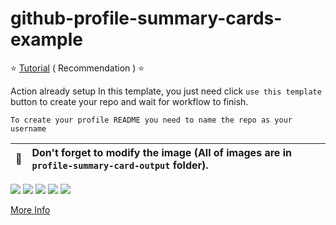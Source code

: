 # github-profile-summary-cards-example

:star: [Tutorial](https://github.com/vn7n24fzkq/github-profile-summary-cards/wiki/Toturial) ( Recommendation ) :star:

Action already setup In this template, you just need click `use this template` button to create your repo and wait for workflow to finish.

```To create your profile README you need to name the repo as your username```

| :bell: | Don't forget to modify the image (All of images are in `profile-summary-card-output` folder). |
| :-------: | :-------------------------------------------------------------------------------------------------------- |

[![](https://raw.githubusercontent.com/miguellperezzv/github-profile-summary-cards-example/master/profile-summary-card-output/vue/0-profile-details.svg)](https://github.com/miguellperezzv/github-profile-summary-cards)
[![](https://raw.githubusercontent.com/miguellperezzv/github-profile-summary-cards-example/master/profile-summary-card-output/vue/1-repos-per-language.svg)](https://github.com/miguellperezzv/github-profile-summary-cards) [![](https://raw.githubusercontent.com/miguellperezzv/github-profile-summary-cards-example/master/profile-summary-card-output/vue/2-most-commit-language.svg)](https://github.com/miguellperezzv/github-profile-summary-cards)
[![](https://raw.githubusercontent.com/miguellperezzv/github-profile-summary-cards-example/master/profile-summary-card-output/vue/3-stats.svg)](https://github.com/miguellperezzv/github-profile-summary-cards) [![](https://raw.githubusercontent.com/miguellperezzv/github-profile-summary-cards-example/master/profile-summary-card-output/vue/4-productive-time.svg)](https://github.com/miguellperezzv/github-profile-summary-cards)

[More Info](https://github.com/vn7n24fzkq/github-profile-summary-cards)
